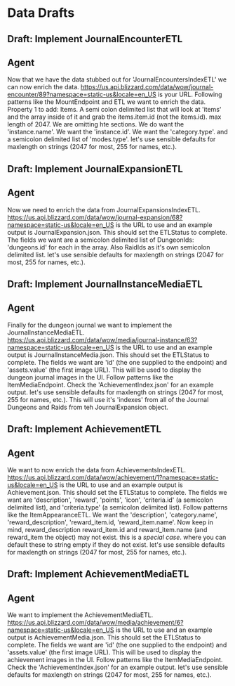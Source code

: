 # Data Drafts



## Draft: Implement JournalEncounterETL
## Agent
Now that we have the data stubbed out for 'JournalEncountersIndexETL' we can now enrich the data. https://us.api.blizzard.com/data/wow/journal-encounter/89?namespace=static-us&locale=en_US is your URL. Following patterns like the MountEndpoint and ETL we want to enrich the data. Property 1 to add: Items. A semi colon delimited list that will look at 'items' and the array inside of it and grab the items.item.id (not the items.id). max length of 2047. We are omitting hte sections. We do want the 'instance.name'. We want the 'instance.id'. We want the 'category.type'. and a semicolon delimited list of 'modes.type'. let's use sensible defaults for maxlength on strings (2047 for most, 255 for names, etc.). 



## Draft: Implement JournalExpansionETL
## Agent
Now we need to enrich the data from JournalExpansionsIndexETL. https://us.api.blizzard.com/data/wow/journal-expansion/68?namespace=static-us&locale=en_US is the URL to use and an example output is JournalExpansion.json. This should set the ETLStatus to complete. The fields we want are a semicolon delimited list of DungeonIds: 'dungeons.id' for each in the array. Also RaidIds as it's own semicolon delimited list. let's use sensible defaults for maxlength on strings (2047 for most, 255 for names, etc.).

## Draft: Implement JournalInstanceMediaETL
## Agent
Finally for the dungeon journal we want to implement the JournalInstanceMediaETL. https://us.api.blizzard.com/data/wow/media/journal-instance/63?namespace=static-us&locale=en_US is the URL to use and an example output is JournalInstanceMedia.json. This should set the ETLStatus to complete. The fields we want are 'id' (the one supplied to the endpoint) and 'assets.value' (the first image URL). This will be used to display the dungeon journal images in the UI. Follow patterns like the ItemMediaEndpoint. Check the 'AchievementIndex.json' for an example output. let's use sensible defaults for maxlength on strings (2047 for most, 255 for names, etc.). This will use it's 'indexes' from all of the Journal Dungeons and Raids from teh JournalExpansion object.



## Draft: Implement AchievementETL
## Agent
We want to now enrich the data from AchievementsIndexETL. https://us.api.blizzard.com/data/wow/achievement/1?namespace=static-us&locale=en_US is the URL to use and an example output is Achievement.json. This should set the ETLStatus to complete. The fields we want are 'description', 'reward', 'points', 'icon', 'criteria.id' (a semicolon delimited list), and 'criteria.type' (a semicolon delimited list). Follow patterns like the ItemAppearanceETL. We want the 'description', 'category.name', 'reward_description', 'reward_item.id, 'reward_item.name'. Now keep in mind, reward_description reward_item.id and reward_item.name (and reward_item the object) may not exist. this is a *special case*. where you can default these to string empty if they do not exist. let's use sensible defaults for maxlength on strings (2047 for most, 255 for names, etc.).

## Draft: Implement AchievementMediaETL
## Agent
We want to implement the AchievementMediaETL. https://us.api.blizzard.com/data/wow/media/achievement/6?namespace=static-us&locale=en_US is the URL to use and an example output is AchievementMedia.json. This should set the ETLStatus to complete. The fields we want are 'id' (the one supplied to the endpoint) and 'assets.value' (the first image URL). This will be used to display the achievement images in the UI. Follow patterns like the ItemMediaEndpoint. Check the 'AchievementIndex.json' for an example output. let's use sensible defaults for maxlength on strings (2047 for most, 255 for names, etc.).
